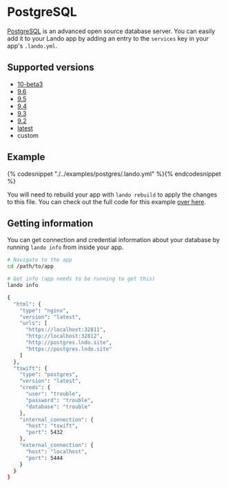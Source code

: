PostgreSQL
==========

[PostgreSQL](https://www.postgresql.org/) is an advanced open source database server. You can easily add it to your Lando app by adding an entry to the `services` key in your app's `.lando.yml`.

Supported versions
------------------

*   [10-beta3](https://hub.docker.com/r/_/postgres/)
*   [9.6](https://hub.docker.com/r/_/postgres/)
*   [9.5](https://hub.docker.com/r/_/postgres/)
*   [9.4](https://hub.docker.com/r/_/postgres/)
*   [9.3](https://hub.docker.com/r/_/postgres/)
*   [9.2](https://hub.docker.com/r/_/postgres/)
*   [latest](https://hub.docker.com/r/_/postgres/)
*   custom

Example
-------

{% codesnippet "./../examples/postgres/.lando.yml" %}{% endcodesnippet %}

You will need to rebuild your app with `lando rebuild` to apply the changes to this file. You can check out the full code for this example [over here](https://github.com/lando/lando/tree/master/examples/postgres).

Getting information
-------------------

You can get connection and credential information about your database by running `lando info` from inside your app.

```bash
# Navigate to the app
cd /path/to/app

# Get info (app needs to be running to get this)
lando info

{
  "html": {
    "type": "nginx",
    "version": "latest",
    "urls": [
      "https://localhost:32811",
      "http://localhost:32812",
      "http://postgres.lndo.site",
      "https://postgres.lndo.site"
    ]
  },
  "tswift": {
    "type": "postgres",
    "version": "latest",
    "creds": {
      "user": "trouble",
      "password": "trouble",
      "database": "trouble"
    },
    "internal_connection": {
      "host": "tswift",
      "port": 5432
    },
    "external_connection": {
      "host": "localhost",
      "port": 5444
    }
  }
}
```
